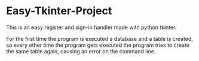 # Easy-Tkinter-Project
This is an easy register and sign-in handler made with python tkinter.

For the first time the program is executed a database and a table is created, so every other time the program gets executed
the program tries to create the same table again, causing an error on the command line.
